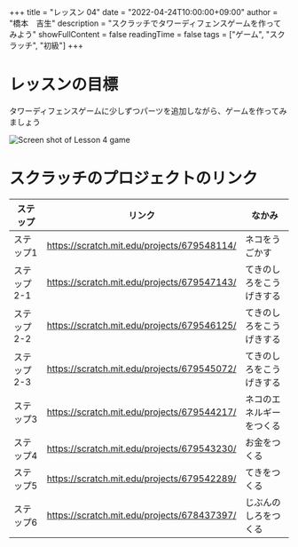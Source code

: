 +++
title = "レッスン 04"
date = "2022-04-24T10:00:00+09:00"
author = "橋本　吉生"
description = "スクラッチでタワーディフェンスゲームを作ってみよう" 
showFullContent = false
readingTime = false
tags = ["ゲーム", "スクラッチ", "初級"]
+++

# レッスンの目標
タワーディフェンスゲームに少しずつパーツを追加しながら、ゲームを作ってみましょう

![Screen shot of Lesson 4 game](/images/lesson4_ss.png)

# スクラッチのプロジェクトのリンク

|ステップ|リンク|なかみ|
|----|----|----|
|ステップ1|https://scratch.mit.edu/projects/679548114/|ネコをうごかす|
|ステップ2-1|https://scratch.mit.edu/projects/679547143/|てきのしろをこうげきする|
|ステップ2-2|https://scratch.mit.edu/projects/679546125/|てきのしろをこうげきする|
|ステップ2-3|https://scratch.mit.edu/projects/679545072/|てきのしろをこうげきする|
|ステップ3|https://scratch.mit.edu/projects/679544217/|ネコのエネルギーをつくる|
|ステップ4|https://scratch.mit.edu/projects/679543230/|お金をつくる|
|ステップ5|https://scratch.mit.edu/projects/679542289/|てきをつくる|
|ステップ6|https://scratch.mit.edu/projects/678437397/|じぶんのしろをつくる|
